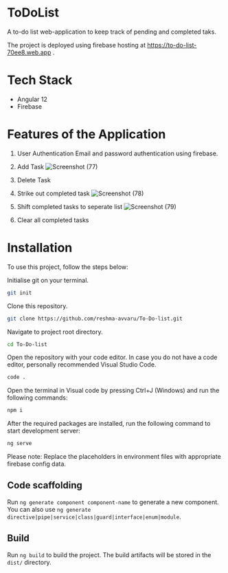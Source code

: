 # ToDoList

A to-do list web-application to keep track of pending and completed taks.

The project is deployed using firebase hosting at https://to-do-list-70ee8.web.app .

# Tech Stack
- Angular 12
- Firebase


# Features of the Application
1. User Authentication
   Email and password authentication using firebase.
   
2. Add Task
   ![Screenshot (77)](https://user-images.githubusercontent.com/69675204/155579310-d41ccbb4-1534-4bd3-906d-507d7d685daf.png)
   
3. Delete Task

4. Strike out completed task
   ![Screenshot (78)](https://user-images.githubusercontent.com/69675204/155579532-e1bf24f1-8620-43f6-b0f7-aaf2902d73bb.png)

5. Shift completed tasks to seperate list
   ![Screenshot (79)](https://user-images.githubusercontent.com/69675204/155579652-2d1b84df-7c7f-433b-98af-390c30bbca35.png)
   
6. Clear all completed tasks

# Installation

To use this project, follow the steps below:

Initialise git on your terminal.

```bash
git init
```
Clone this repository.

```bash
git clone https://github.com/reshma-avvaru/To-Do-list.git
``` 

Navigate to project root directory. 

```bash
cd To-Do-list
```

Open the repository with your code editor. 
In case you do not have a code editor, personally recommended Visual Studio Code. 

```bash
code .
```

Open the terminal in Visual code by pressing Ctrl+J (Windows) and run the following commands:

```bash
npm i
```
After the required packages are installed, run the following command to start development server: 

```bash
ng serve
```
Please note: Replace the placeholders in environment files with appropriate firebase config data.


## Code scaffolding

Run `ng generate component component-name` to generate a new component. You can also use `ng generate directive|pipe|service|class|guard|interface|enum|module`.

## Build

Run `ng build` to build the project. The build artifacts will be stored in the `dist/` directory.

